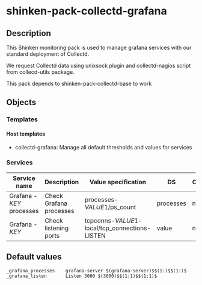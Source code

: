 # shinken-pack-collectd-grafana

## Description

This Shinken monitoring pack is used to manage grafana services with our
standard deployment of Collectd.

We request Collectd data using unixsock plugin and collectd-nagios script from
collecd-utils package.

This pack depends to shinken-pack-collectd-base to work

## Objects

### Templates

#### Host templates

* collectd-grafana: Manage all default thresholds and values for services

### Services

| Service name              | Description             | Value specification                            | DS        | Consolidation | Warning variable | Critical variable | Duplicate_foreach variable |
|---------------------------|-------------------------|------------------------------------------------|-----------|---------------|------------------|-------------------|----------------------------|
| Grafana - $KEY$ processes | Check Grafana processes | processes-$VALUE1$/ps_count                    | processes | none          | $VALUE2$         | $VALUE3$          | _grafana_processes         |
| Grafana - $KEY$           | Check listening ports   | tcpconns-$VALUE1$-local/tcp_connections-LISTEN | value     | none          | $VALUE2$         | $VALUE3$          | _grafana_listen            |

## Default values

    _grafana_processes    grafana-server $(grafana-server)$$(1:)$$(1:)$
    _grafana_listen       Listen 3000 $(3000)$$(1:1)$$(1:1)$
